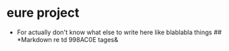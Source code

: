 # eure project
* For actually  don't know  what  else  to write here like blablabla things ##
*Markdown re td 998AC0E tages&







